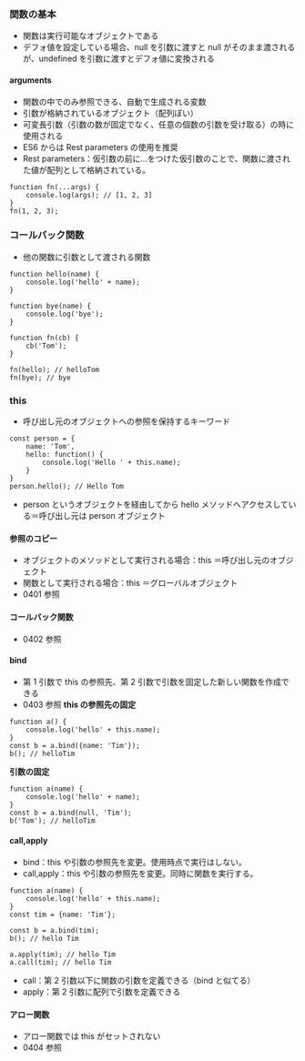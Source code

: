 ### 関数の基本

- 関数は実行可能なオブジェクトである
- デフォ値を設定している場合、null を引数に渡すと null がそのまま渡されるが、undefined を引数に渡すとデフォ値に変換される

#### arguments

- 関数の中でのみ参照できる、自動で生成される変数
- 引数が格納されているオブジェクト（配列ぽい）
- 可変長引数（引数の数が固定でなく、任意の個数の引数を受け取る）の時に使用される
- ES6 からは Rest parameters の使用を推奨
- Rest parameters：仮引数の前に...をつけた仮引数のことで、関数に渡された値が配列として格納されている。

```
function fn(...args) {
    console.log(args); // [1, 2, 3]
}
fn(1, 2, 3);
```

### コールバック関数

- 他の関数に引数として渡される関数

```
function hello(name) {
    console.log('hello' + name);
}

function bye(name) {
    console.log('bye');
}

function fn(cb) {
    cb('Tom');
}

fn(hello); // helloTom
fn(bye); // bye
```

### this

- 呼び出し元のオブジェクトへの参照を保持するキーワード

```
const person = {
    name: 'Tom',
    hello: function() {
        console.log('Hello ' + this.name);
    }
}
person.hello(); // Hello Tom
```

- person というオブジェクトを経由してから hello メソッドへアクセスしている＝呼び出し元は person オブジェクト

#### 参照のコピー

- オブジェクトのメソッドとして実行される場合：this ＝呼び出し元のオブジェクト
- 関数として実行される場合：this ＝グローバルオブジェクト
- 0401 参照

#### コールバック関数

- 0402 参照

#### bind

- 第 1 引数で this の参照先、第 2 引数で引数を固定した新しい関数を作成できる
- 0403 参照
  **this の参照先の固定**

```
function a() {
    console.log('hello' + this.name);
}
const b = a.bind({name: 'Tim'});
b(); // helloTim
```

**引数の固定**

```
function a(name) {
    console.log('hello' + name);
}
const b = a.bind(null, 'Tim');
b('Tom'); // helloTim
```

#### call,apply

- bind：this や引数の参照先を変更。使用時点で実行はしない。
- call,apply：this や引数の参照先を変更。同時に関数を実行する。

```
function a(name) {
    console.log('hello' + this.name);
}
const tim = {name: 'Tim'};

const b = a.bind(tim);
b(); // hello Tim

a.apply(tim); // hello Tim
a.call(tim); // hello Tim
```

- call：第 2 引数以下に関数の引数を定義できる（bind と似てる）
- apply：第 2 引数に配列で引数を定義できる

#### アロー関数

- アロー関数では this がセットされない
- 0404 参照
